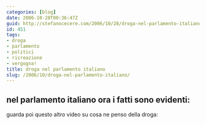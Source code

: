 ```yaml
---
categories: [blog]
date: 2006-10-28T00:36:47Z
guid: http://stefanocecere.com/2006/10/28/droga-nel-parlamento-italiano/
id: 451
tags:
- droga
- parlamento
- politici
- ricreazione
- vergogna!
title: droga nel parlamento italiano
slug: /2006/10/droga-nel-parlamento-italiano/
---
```


## nel parlamento italiano ora i fatti sono evidenti:

<div>
</div>

guarda poi questo altro video su cosa ne penso della droga:

<div>
</div>